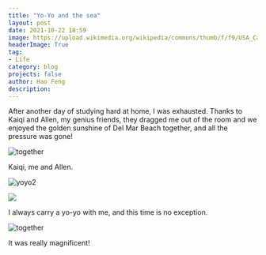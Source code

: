 ```yaml
---
title: "Yo-Yo and the sea"
layout: post
date: 2021-10-22 18:59
image: https://upload.wikimedia.org/wikipedia/commons/thumb/f/f9/USA_California_location_map.svg/800px-USA_California_location_map.svg.png
headerImage: True
tag:
- Life
category: blog
projects: false
author: Hao Feng
description:
---
```


After another day of studying hard at home, I was exhausted. Thanks to Kaiqi and Allen, my genius friends, they dragged me out of the room and we enjoyed the golden sunshine of Del Mar Beach together, and all the pressure was gone!  

![together]({{site.url}}/assets/images/beach/wetogether.jpg)

Kaiqi, me and Allen.

![yoyo2]({{site.url}}/assets/images/beach/yoyo2.jpg)

<div class="side-by-side">
    <div class="toleft">
        <img class="image" src="{{site.url}}/assets/images/beach/yoyo.jpg">
    </div>
    <div class="toright">
        <p>I always carry a yo-yo with me, and this time is no exception.</p>
    </div>
</div>

![together]({{site.url}}/assets/images/beach/bird.jpg)

It was really magnificent!
